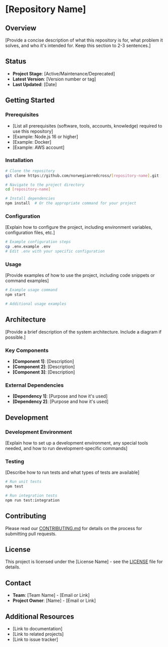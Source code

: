 # [Repository Name]

## Overview

[Provide a concise description of what this repository is for, what problem it solves, and who it's intended for. Keep this section to 2-3 sentences.]

## Status

- **Project Stage**: [Active/Maintenance/Deprecated]
- **Latest Version**: [Version number or tag]
- **Last Updated**: [Date]

## Getting Started

### Prerequisites

- [List all prerequisites (software, tools, accounts, knowledge) required to use this repository]
- [Example: Node.js 16 or higher]
- [Example: Docker]
- [Example: AWS account]

### Installation

```bash
# Clone the repository
git clone https://github.com/norwegianredcross/[repository-name].git

# Navigate to the project directory
cd [repository-name]

# Install dependencies
npm install  # Or the appropriate command for your project
```

### Configuration

[Explain how to configure the project, including environment variables, configuration files, etc.]

```bash
# Example configuration steps
cp .env.example .env
# Edit .env with your specific configuration
```

### Usage

[Provide examples of how to use the project, including code snippets or command examples]

```bash
# Example usage command
npm start

# Additional usage examples
```

## Architecture

[Provide a brief description of the system architecture. Include a diagram if possible.]

### Key Components

- **[Component 1]**: [Description]
- **[Component 2]**: [Description]
- **[Component 3]**: [Description]

### External Dependencies

- **[Dependency 1]**: [Purpose and how it's used]
- **[Dependency 2]**: [Purpose and how it's used]

## Development

### Development Environment

[Explain how to set up a development environment, any special tools needed, and how to run development-specific commands]

### Testing

[Describe how to run tests and what types of tests are available]

```bash
# Run unit tests
npm test

# Run integration tests
npm run test:integration
```

## Contributing

Please read our [CONTRIBUTING.md](CONTRIBUTING.md) for details on the process for submitting pull requests.

## License

This project is licensed under the [License Name] - see the [LICENSE](LICENSE) file for details.

## Contact

- **Team**: [Team Name] - [Email or Link]
- **Project Owner**: [Name] - [Email or Link]

## Additional Resources

- [Link to documentation]
- [Link to related projects]
- [Link to issue tracker]